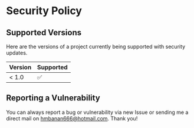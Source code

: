 # Security Policy

## Supported Versions

Here are the versions of a project currently being supported with security updates.

| Version | Supported          |
| ------- | ------------------ |
| < 1.0   | :white_check_mark: |

## Reporting a Vulnerability

You can always report a bug or vulnerability via new Issue or sending me a direct mail on hmbanan666@hotmail.com.
Thank you!
